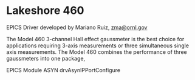 # Lakeshore 460
EPICS Driver developed by Mariano Ruiz, zma@ornl.gov


The Model 460 3-channel Hall effect gaussmeter is the best choice for applications requiring 3-axis measurements or three simultaneous single axis measurements. The Model 460 combines the performance of three gaussmeters into one package,


EPICS Module ASYN drvAsynIPPortConfigure
